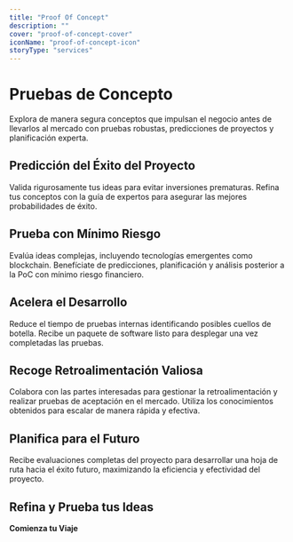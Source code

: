 ```yaml
---
title: "Proof Of Concept"
description: ""
cover: "proof-of-concept-cover"
iconName: "proof-of-concept-icon"
storyType: "services"
---
```


# Pruebas de Concepto

Explora de manera segura conceptos que impulsan el negocio antes de llevarlos al mercado con pruebas robustas, predicciones de proyectos y planificación experta.

## Predicción del Éxito del Proyecto

Valida rigurosamente tus ideas para evitar inversiones prematuras. Refina tus conceptos con la guía de expertos para asegurar las mejores probabilidades de éxito.

## Prueba con Mínimo Riesgo

Evalúa ideas complejas, incluyendo tecnologías emergentes como blockchain. Benefíciate de predicciones, planificación y análisis posterior a la PoC con mínimo riesgo financiero.

## Acelera el Desarrollo

Reduce el tiempo de pruebas internas identificando posibles cuellos de botella. Recibe un paquete de software listo para desplegar una vez completadas las pruebas.

## Recoge Retroalimentación Valiosa

Colabora con las partes interesadas para gestionar la retroalimentación y realizar pruebas de aceptación en el mercado. Utiliza los conocimientos obtenidos para escalar de manera rápida y efectiva.

## Planifica para el Futuro

Recibe evaluaciones completas del proyecto para desarrollar una hoja de ruta hacia el éxito futuro, maximizando la eficiencia y efectividad del proyecto.

## Refina y Prueba tus Ideas

**Comienza tu Viaje**